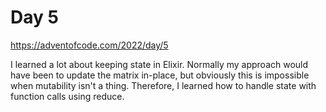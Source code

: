 # Day 5

https://adventofcode.com/2022/day/5

I learned a lot about keeping state in Elixir. Normally my approach would have been to update the
matrix in-place, but obviously this is impossible when mutability isn't a thing. Therefore, I
learned how to handle state with function calls using reduce.
